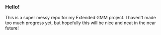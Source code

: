 ### Hello!
This is a super messy repo for my Extended GMM project. I haven't made too much progress yet, but hopefully this will be nice and neat in the near future!